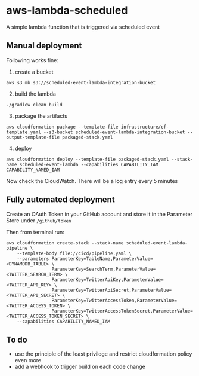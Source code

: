 # aws-lambda-scheduled

A simple lambda function that is triggered via scheduled event

## Manual deployment

Following works fine:

1. create a bucket
```
aws s3 mb s3://scheduled-event-lambda-integration-bucket
```
2. build the lambda
```
./gradlew clean build
```
3. package the artifacts
```
aws cloudformation package --template-file infrastructure/cf-template.yaml --s3-bucket scheduled-event-lambda-integration-bucket --output-template-file packaged-stack.yaml
```
4. deploy
```
aws cloudformation deploy --template-file packaged-stack.yaml --stack-name scheduled-event-lambda --capabilities CAPABILITY_IAM CAPABILITY_NAMED_IAM
```

Now check the CloudWatch. There will be a log entry every 5 minutes

## Fully automated deployment

Create an OAuth Token in your GitHub account and store it in the Parameter Store under `/github/token`

Then from terminal run:

```
aws cloudformation create-stack --stack-name scheduled-event-lambda-pipeline \
    --template-body file://cicd/pipeline.yaml \
    --parameters ParameterKey=TableName,ParameterValue=<DYNAMODB_TABLE> \
                 ParameterKey=SearchTerm,ParameterValue=<TWITTER_SEARCH_TERM> \
                 ParameterKey=TwitterApiKey,ParameterValue=<TWITTER_API_KEY> \
                 ParameterKey=TwitterApiSecret,ParameterValue=<TWITTER_API_SECRET> \
                 ParameterKey=TwitterAccessToken,ParameterValue=<TWITTER_ACCESS_TOKEN> \
                 ParameterKey=TwitterAccessTokenSecret,ParameterValue=<TWITTER_ACCESS_TOKEN_SECRET> \
    --capabilities CAPABILITY_NAMED_IAM
```

## To do
- use the principle of the least privilege and restrict cloudformation policy even more
- add a webhook to trigger build on each code change
